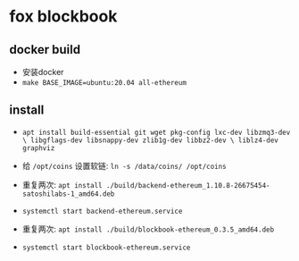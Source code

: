 # fox blockbook

## docker build
*  安装docker
* `make BASE_IMAGE=ubuntu:20.04 all-ethereum`

## install
* `apt install build-essential git wget pkg-config lxc-dev libzmq3-dev \
  libgflags-dev libsnappy-dev zlib1g-dev libbz2-dev \
  liblz4-dev graphviz`

* 给 `/opt/coins` 设置软链: `ln -s /data/coins/ /opt/coins`

* 重复两次: `apt install ./build/backend-ethereum_1.10.8-26675454-satoshilabs-1_amd64.deb`
* `systemctl start backend-ethereum.service`

* 重复两次: `apt install ./build/blockbook-ethereum_0.3.5_amd64.deb`
* `systemctl start blockbook-ethereum.service`